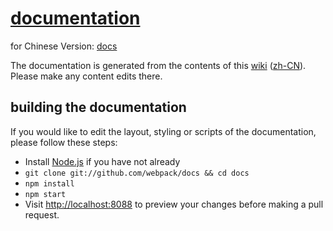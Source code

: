 # [documentation](https://webpack.github.io/docs/)

for Chinese Version: [docs](http://xuejs.github.io/webpack-docs)

The documentation is generated from the contents of this [wiki](https://github.com/webpack/docs/wiki) ([zh-CN](https://github.com/XUEJS/webpack-docs/wiki)). Please make any content edits there.



## building the documentation

If you would like to edit the layout, styling or scripts of the documentation, please follow these steps:

* Install [Node.js](https://nodejs.org/) if you have not already
* `git clone git://github.com/webpack/docs && cd docs`
* `npm install`
* `npm start`
* Visit [http://localhost:8088](http://localhost:8088) to preview your changes before making a pull request.

